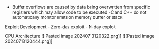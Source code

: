 - Buffer overflows are caused by data being overwritten from specific registers which may allow code to be executed
	-C and C++ do not automatically monitor limits on memory buffer or stack

Exploit Development
	- Zero-day exploit
	- N-day exploit

CPU Architecture
	![[Pasted image 20240713120322.png]]
	![[Pasted image 20240713120444.png]]
	